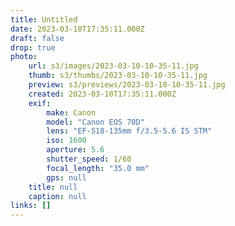 ```yaml
---
title: Untitled
date: 2023-03-10T17:35:11.000Z
draft: false
drop: true
photo:
    url: s3/images/2023-03-10-10-35-11.jpg
    thumb: s3/thumbs/2023-03-10-10-35-11.jpg
    preview: s3/previews/2023-03-10-10-35-11.jpg
    created: 2023-03-10T17:35:11.000Z
    exif:
        make: Canon
        model: "Canon EOS 70D"
        lens: "EF-S18-135mm f/3.5-5.6 IS STM"
        iso: 1600
        aperture: 5.6
        shutter_speed: 1/60
        focal_length: "35.0 mm"
        gps: null
    title: null
    caption: null
links: []
---
```


